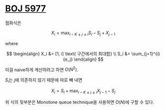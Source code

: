 # [BOJ 5977](https://www.acmicpc.net/problem/5977)

점화식은

$$
X_i = \max_{ i-K \le j \le i }{ S_i - S_{j} + X_{j-1} }
$$

where 

$$
\begin{align}
  X_i &= [1, i] \text{ 구간에서의 최대합} \\
  S_i &= \sum_{j=1}^{i}{e_j}
\end{align}
$$

이걸 naive하게 계산하려고 하면 $O(N^2)$.

$S_i$는 $j$에 의존하지 않기 때문에 따로 빼 내면

$$
X_i = S_i + \max_{ i-K \le j \le i }{ X_{j-1} - S_{j} }
$$

위 식의 뒷부분은 Monotone queue technique을 사용하면 $O(N)$에 구할 수 있다.

